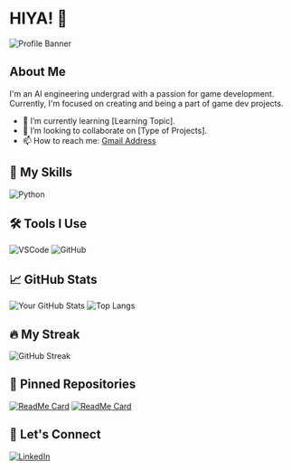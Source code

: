 # HIYA! 👋

![Profile Banner]([https://your-banner-url.com](https://github.com/zgeblbl))

## About Me

I'm an AI engineering undergrad with a passion for game development. Currently, I'm focused on creating and being a part of game dev projects.

- 🌱 I’m currently learning [Learning Topic].
- 👯 I’m looking to collaborate on [Type of Projects].
- 📫 How to reach me: [Gmail Address](ozgebul@gmail.com)

## 🚀 My Skills

![Python](https://img.shields.io/badge/Python-3776AB?style=for-the-badge&logo=python&logoColor=white)

## 🛠 Tools I Use

![VSCode](https://img.shields.io/badge/VSCode-007ACC?style=for-the-badge&logo=visual-studio-code&logoColor=white)
![GitHub](https://img.shields.io/badge/GitHub-181717?style=for-the-badge&logo=github&logoColor=white)

## 📈 GitHub Stats

![Your GitHub Stats](https://github-readme-stats.vercel.app/api?username=yourusername&show_icons=true&theme=radical)
![Top Langs](https://github-readme-stats.vercel.app/api/top-langs/?username=yourusername&layout=compact&theme=radical)

## 🔥 My Streak

![GitHub Streak](https://github-readme-streak-stats.herokuapp.com/?user=yourusername&theme=radical)

## 📌 Pinned Repositories

[![ReadMe Card](https://github-readme-stats.vercel.app/api/pin/?username=yourusername&repo=repository1&theme=radical)](https://github.com/zgeblbl/alienInvasionFPS)
[![ReadMe Card](https://github-readme-stats.vercel.app/api/pin/?username=yourusername&repo=repository2&theme=radical)](https://github.com/zgeblbl/duckHuntGame)

## 💬 Let's Connect

[![LinkedIn](https://img.shields.io/badge/LinkedIn-0A66C2?style=for-the-badge&logo=linkedin&logoColor=white)](https://www.linkedin.com/in/özge-bülbül/)



<!--
**zgeblbl/zgeblbl** is a ✨ _special_ ✨ repository because its `README.md` (this file) appears on your GitHub profile.

Here are some ideas to get you started:

- 🔭 I’m currently working on ...
- 🌱 I’m currently learning ...
- 👯 I’m looking to collaborate on ...
- 🤔 I’m looking for help with ...
- 💬 Ask me about ...
- 📫 How to reach me: ...
- 😄 Pronouns: ...
- ⚡ Fun fact: ...
-->
